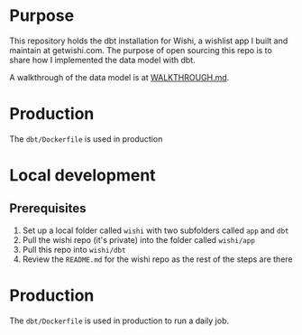 # Purpose
This repository holds the dbt installation for Wishi, a wishlist app I built and maintain at getwishi.com. The purpose of open sourcing this repo is to share how I implemented the data model with dbt.

A walkthrough of the data model is at [WALKTHROUGH.md](https://github.com/danbratton/wishi-dbt/blob/main/wishi/WALKTHROUGH.md).

# Production
The `dbt/Dockerfile` is used in production
# Local development
## Prerequisites
1. Set up a local folder called `wishi` with two subfolders called `app` and `dbt`
2. Pull the wishi repo (it's private) into the folder called `wishi/app`
3. Pull this repo into `wishi/dbt`
4. Review the `README.md` for the wishi repo as the rest of the steps are there

# Production
The `dbt/Dockerfile` is used in production to run a daily job. 